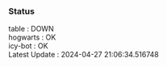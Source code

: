 ### Status


table : DOWN  
hogwarts : OK  
icy-bot : OK  
Latest Update : 2024-04-27 21:06:34.516748
